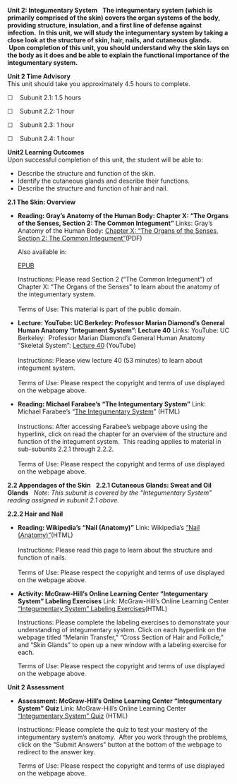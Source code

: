 **Unit 2: Integumentary System** <span id="2"></span> 
**The integumentary system (which is primarily comprised of the skin)
covers the organ systems of the body, providing structure, insulation,
and a first line of defense against infection.  In this unit, we will
study the integumentary system by taking a close look at the structure
of skin, hair, nails, and cutaneous glands.  Upon completion of this
unit, you should understand why the skin lays on the body as it does and
be able to explain the functional importance of the integumentary
system.**

**Unit 2 Time Advisory**  
This unit should take you approximately 4.5 hours to complete.

☐    Subunit 2.1: 1.5 hours  
  
 ☐    Subunit 2.2: 1 hour  
  
 ☐    Subunit 2.3: 1 hour  
  
 ☐    Subunit 2.4: 1 hour

**Unit2 Learning Outcomes**  
Upon successful completion of this unit, the student will be able to:  
-   Describe the structure and function of the skin.
-   Identify the cutaneous glands and describe their functions.
-   Describe the structure and function of hair and nail.

**2.1 The Skin: Overview** <span id="2.1"></span> 
-   **Reading: Gray’s Anatomy of the Human Body: Chapter X: “The Organs
    of the Senses, Section 2: The Common Integument”**
    Links: Gray’s Anatomy of the Human Body: [Chapter X: “The Organs of
    the Senses, Section 2: The Common
    Integument”](https://resources.saylor.org/wwwresources/archived/site/wp-content/uploads/2014/06/BIO302-Anatomy_of_the_Human_Body-Chapter-X.pdf)(PDF)  
      
     Also available in:  

    [EPUB](https://resources.saylor.org/wwwresources/archived/site/wp-content/uploads/2011/08/BIO302-chXsec2-Bartleby.com_.epub)  
      
     Instructions: Please read Section 2 (“The Common Integument”) of
    Chapter X: “The Organs of the Senses” to learn about the anatomy of
    the integumentary system.    
        
     Terms of Use: This material is part of the public domain. 

-   **Lecture: YouTube: UC Berkeley: Professor Marian Diamond’s General
    Human Anatomy “Integument System”: Lecture 40**
    Links: YouTube: UC Berkeley:  Professor Marian Diamond’s General
    Human Anatomy “Skeletal System”: [Lecture
    40](http://www.youtube.com/watch?v=cFbRAaHhpJA) (YouTube)  
        
     Instructions: Please view lecture 40 (53 minutes) to learn about
    integument system.  
        
     Terms of Use: Please respect the copyright and terms of use
    displayed on the webpage above.

-   **Reading: Michael Farabee’s “The Integumentary System”**
    Link: Michael Farabee’s “[The Integumentary
    System](http://www.emc.maricopa.edu/faculty/farabee/biobk/BioBookINTEGUSYS.html)”
    (HTML)  
        
     Instructions: After accessing Farabee’s webpage above using the
    hyperlink, click on read the chapter for an overview of the
    structure and function of the integument system.  This reading
    applies to material in sub-subunits 2.2.1 through 2.2.2.  
        
     Terms of Use: Please respect the copyright and terms of use
    displayed on the webpage above.

**2.2 Appendages of the Skin** <span id="2.2"></span> 
**2.2.1 Cutaneous Glands: Sweat and Oil Glands** <span
id="2.2.1"></span> 
*Note: This subunit is covered by the “Integumentary System” reading
assigned in subunit 2.1 above.*

**2.2.2 Hair and Nail** <span id="2.2.2"></span> 
-   **Reading: Wikipedia’s “Nail (Anatomy)”**
    Link: Wikipedia’s [“Nail
    (Anatomy)”](http://en.wikipedia.org/wiki/Nail_%28anatomy%29)(HTML)  
        
     Instructions: Please read this page to learn about the structure
    and function of nails.  
        
     Terms of Use: Please respect the copyright and terms of use
    displayed on the webpage above.

-   **Activity: McGraw-Hill’s Online Learning Center “Integumentary
    System” Labeling Exercises**
    Link: McGraw-Hill’s Online Learning Center [“Integumentary System”
    Labeling
    Exercises](http://highered.mcgraw-hill.com/sites/0072351136/student_view0/chapter5/labeling_exercises.html)(HTML)  
      
     Instructions: Please complete the labeling exercises to demonstrate
    your understanding of integumentary system. Click on each hyperlink
    on the webpage titled “Melanin Transfer,” “Cross Section of Hair and
    Follicle,” and “Skin Glands” to open up a new window with a labeling
    exercise for each.  
      
     Terms of Use: Please respect the copyright and terms of use
    displayed on the webpage above.

**Unit 2 Assessment** <span id="2.2.3"></span> 
-   **Assessment: McGraw-Hill’s Online Learning Center “Integumentary
    System” Quiz**
    Link: McGraw-Hill’s Online Learning Center [“Integumentary System”
    Quiz](http://highered.mcgraw-hill.com/sites/0072351136/student_view0/chapter5/chapter_quiz.html) (HTML)  
      
     Instructions: Please complete the quiz to test your mastery of the
    integumentary system’s anatomy.  After you work through the
    problems, click on the “Submit Answers” button at the bottom of the
    webpage to redirect to the answer key.  
      
     Terms of Use: Please respect the copyright and terms of use
    displayed on the webpage above.


